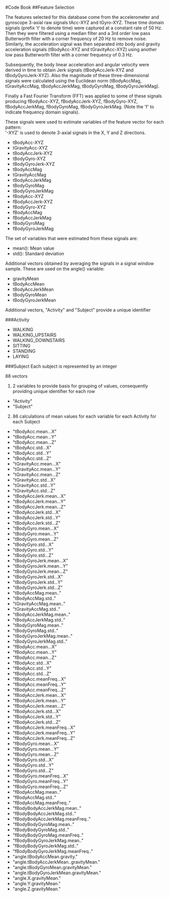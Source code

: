 #Code Book
##Feature Selection 

The features selected for this database come from the accelerometer and gyroscope 3-axial raw signals tAcc-XYZ and tGyro-XYZ. These time domain signals (prefix 't' to denote time) were captured at a constant rate of 50 Hz. Then they were filtered using a median filter and a 3rd order low pass Butterworth filter with a corner frequency of 20 Hz to remove noise. Similarly, the acceleration signal was then separated into body and gravity acceleration signals (tBodyAcc-XYZ and tGravityAcc-XYZ) using another low pass Butterworth filter with a corner frequency of 0.3 Hz. 

Subsequently, the body linear acceleration and angular velocity were derived in time to obtain Jerk signals (tBodyAccJerk-XYZ and tBodyGyroJerk-XYZ). Also the magnitude of these three-dimensional signals were calculated using the Euclidean norm (tBodyAccMag, tGravityAccMag, tBodyAccJerkMag, tBodyGyroMag, tBodyGyroJerkMag). 

Finally a Fast Fourier Transform (FFT) was applied to some of these signals producing fBodyAcc-XYZ, fBodyAccJerk-XYZ, fBodyGyro-XYZ, fBodyAccJerkMag, fBodyGyroMag, fBodyGyroJerkMag. (Note the 'f' to indicate frequency domain signals). 

These signals were used to estimate variables of the feature vector for each pattern:  
'-XYZ' is used to denote 3-axial signals in the X, Y and Z directions.

- tBodyAcc-XYZ
- tGravityAcc-XYZ
- tBodyAccJerk-XYZ
- tBodyGyro-XYZ
- tBodyGyroJerk-XYZ
- tBodyAccMag
- tGravityAccMag
- tBodyAccJerkMag
- tBodyGyroMag
- tBodyGyroJerkMag
- fBodyAcc-XYZ
- fBodyAccJerk-XYZ
- fBodyGyro-XYZ
- fBodyAccMag
- fBodyAccJerkMag
- fBodyGyroMag
- fBodyGyroJerkMag

The set of variables that were estimated from these signals are: 

- mean(): Mean value
- std(): Standard deviation

Additional vectors obtained by averaging the signals in a signal window sample. These are used on the angle() variable:
- gravityMean
- tBodyAccMean
- tBodyAccJerkMean
- tBodyGyroMean
- tBodyGyroJerkMean

Additional vectors, "Activity" and "Subject" provide a unique identifier

###Activity
- WALKING
- WALKING_UPSTAIRS
- WALKING_DOWNSTAIRS
- SITTING
- STANDING
- LAYING

###Subject
Each subject is represented by an integer

 88 vectors
 1. 2 variables to provide basis for grouping of values, consequently providing unique identifier for each row
- "Activity" 
- "Subject" 
 2. 86 calculations of mean values for each variable for each Activity for each Subject
- "tBodyAcc.mean...X" 
- "tBodyAcc.mean...Y" 
- "tBodyAcc.mean...Z" 
- "tBodyAcc.std...X" 
- "tBodyAcc.std...Y" 
- "tBodyAcc.std...Z" 
- "tGravityAcc.mean...X" 
- "tGravityAcc.mean...Y" 
- "tGravityAcc.mean...Z" 
- "tGravityAcc.std...X" 
- "tGravityAcc.std...Y" 
- "tGravityAcc.std...Z" 
- "tBodyAccJerk.mean...X" 
- "tBodyAccJerk.mean...Y" 
- "tBodyAccJerk.mean...Z" 
- "tBodyAccJerk.std...X" 
- "tBodyAccJerk.std...Y" 
- "tBodyAccJerk.std...Z" 
- "tBodyGyro.mean...X" 
- "tBodyGyro.mean...Y" 
- "tBodyGyro.mean...Z" 
- "tBodyGyro.std...X" 
- "tBodyGyro.std...Y" 
- "tBodyGyro.std...Z" 
- "tBodyGyroJerk.mean...X" 
- "tBodyGyroJerk.mean...Y" 
- "tBodyGyroJerk.mean...Z" 
- "tBodyGyroJerk.std...X" 
- "tBodyGyroJerk.std...Y" 
- "tBodyGyroJerk.std...Z" 
- "tBodyAccMag.mean.." 
- "tBodyAccMag.std.." 
- "tGravityAccMag.mean.." 
- "tGravityAccMag.std.." 
- "tBodyAccJerkMag.mean.." 
- "tBodyAccJerkMag.std.." 
- "tBodyGyroMag.mean.." 
- "tBodyGyroMag.std.." 
- "tBodyGyroJerkMag.mean.." 
- "tBodyGyroJerkMag.std.." 
- "fBodyAcc.mean...X" 
- "fBodyAcc.mean...Y" 
- "fBodyAcc.mean...Z" 
- "fBodyAcc.std...X" 
- "fBodyAcc.std...Y" 
- "fBodyAcc.std...Z" 
- "fBodyAcc.meanFreq...X" 
- "fBodyAcc.meanFreq...Y" 
- "fBodyAcc.meanFreq...Z" 
- "fBodyAccJerk.mean...X" 
- "fBodyAccJerk.mean...Y" 
- "fBodyAccJerk.mean...Z" 
- "fBodyAccJerk.std...X" 
- "fBodyAccJerk.std...Y" 
- "fBodyAccJerk.std...Z" 
- "fBodyAccJerk.meanFreq...X" 
- "fBodyAccJerk.meanFreq...Y" 
- "fBodyAccJerk.meanFreq...Z" 
- "fBodyGyro.mean...X" 
- "fBodyGyro.mean...Y" 
- "fBodyGyro.mean...Z" 
- "fBodyGyro.std...X" 
- "fBodyGyro.std...Y" 
- "fBodyGyro.std...Z" 
- "fBodyGyro.meanFreq...X" 
- "fBodyGyro.meanFreq...Y" 
- "fBodyGyro.meanFreq...Z" 
- "fBodyAccMag.mean.." 
- "fBodyAccMag.std.." 
- "fBodyAccMag.meanFreq.." 
- "fBodyBodyAccJerkMag.mean.." 
- "fBodyBodyAccJerkMag.std.." 
- "fBodyBodyAccJerkMag.meanFreq.." 
- "fBodyBodyGyroMag.mean.." 
- "fBodyBodyGyroMag.std.." 
- "fBodyBodyGyroMag.meanFreq.." 
- "fBodyBodyGyroJerkMag.mean.." 
- "fBodyBodyGyroJerkMag.std.." 
- "fBodyBodyGyroJerkMag.meanFreq.." 
- "angle.tBodyAccMean.gravity." 
- "angle.tBodyAccJerkMean..gravityMean." 
- "angle.tBodyGyroMean.gravityMean." 
- "angle.tBodyGyroJerkMean.gravityMean." 
- "angle.X.gravityMean." 
- "angle.Y.gravityMean." 
- "angle.Z.gravityMean."
